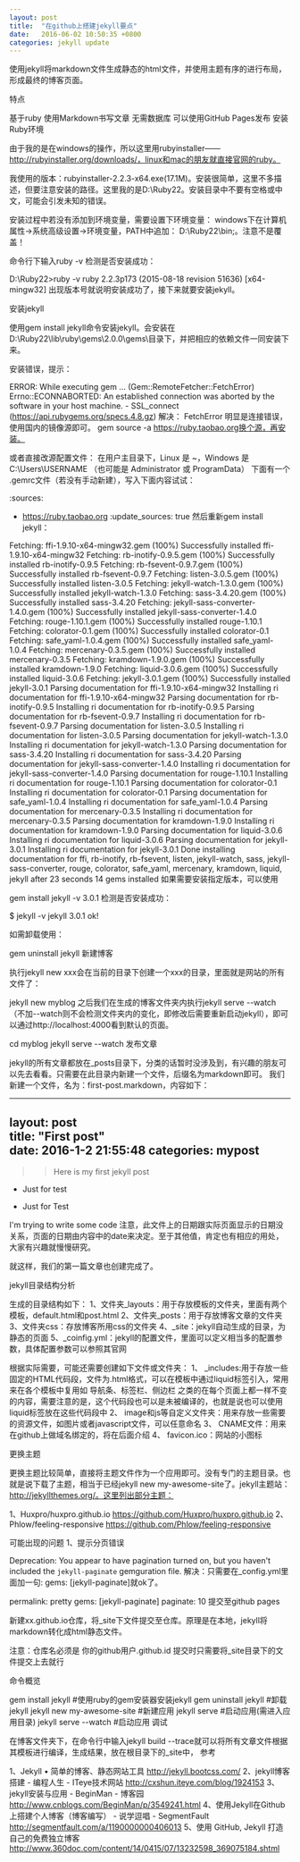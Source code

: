```yaml
---
layout: post
title:  "在github上搭建jekyll要点"
date:   2016-06-02 10:50:35 +0800
categories: jekyll update
---
```


使用jekyll将markdown文件生成静态的html文件，并使用主题有序的进行布局，形成最终的博客页面。

特点

基于ruby
使用Markdown书写文章
无需数据库
可以使用GitHub Pages发布
安装Ruby环境

由于我的是在windows的操作，所以这里用rubyinstaller——http://rubyinstaller.org/downloads/，linux和mac的朋友就直接官网的ruby。

我使用的版本：rubyinstaller-2.2.3-x64.exe(17.1M)。安装很简单，这里不多描述，但要注意安装的路径。这里我的是D:\Ruby22。安装目录中不要有空格或中文，可能会引发未知的错误。

安装过程中若没有添加到环境变量，需要设置下环境变量：
windows下在计算机属性->系统高级设置->环境变量，PATH中追加：
D:\Ruby22\bin\;。注意不是覆盖！

命令行下输入ruby -v 检测是否安装成功：

D:\Ruby22>ruby -v
ruby 2.2.3p173 (2015-08-18 revision 51636) [x64-mingw32]
出现版本号就说明安装成功了，接下来就要安装jekyll。

安装jekyll

使用gem install jekyll命令安装jekyll。会安装在D:\Ruby22\lib\ruby\gems\2.0.0\gems\目录下，并把相应的依赖文件一同安装下来。

安装错误，提示：

ERROR:  While executing gem ... (Gem::RemoteFetcher::FetchError)
Errno::ECONNABORTED: An established connection was aborted by the software in your host machine. - SSL_connect (https://api.rubygems.org/specs.4.8.gz)
解决：
FetchError 明显是连接错误，使用国内的镜像源即可。
gem source -a https://ruby.taobao.org换个源，再安装。

或者直接改源配置文件：
在用户主目录下，Linux 是 ~，Windows 是 C:\Users\USERNAME （也可能是 Administrator 或 ProgramData） 下面有一个 .gemrc文件（若没有手动新建），写入下面内容试试：

:sources:
- https://ruby.taobao.org
:update_sources: true
然后重新gem install jekyll：

Fetching: ffi-1.9.10-x64-mingw32.gem (100%)
Successfully installed ffi-1.9.10-x64-mingw32
Fetching: rb-inotify-0.9.5.gem (100%)
Successfully installed rb-inotify-0.9.5
Fetching: rb-fsevent-0.9.7.gem (100%)
Successfully installed rb-fsevent-0.9.7
Fetching: listen-3.0.5.gem (100%)
Successfully installed listen-3.0.5
Fetching: jekyll-watch-1.3.0.gem (100%)
Successfully installed jekyll-watch-1.3.0
Fetching: sass-3.4.20.gem (100%)
Successfully installed sass-3.4.20
Fetching: jekyll-sass-converter-1.4.0.gem (100%)
Successfully installed jekyll-sass-converter-1.4.0
Fetching: rouge-1.10.1.gem (100%)
Successfully installed rouge-1.10.1
Fetching: colorator-0.1.gem (100%)
Successfully installed colorator-0.1
Fetching: safe_yaml-1.0.4.gem (100%)
Successfully installed safe_yaml-1.0.4
Fetching: mercenary-0.3.5.gem (100%)
Successfully installed mercenary-0.3.5
Fetching: kramdown-1.9.0.gem (100%)
Successfully installed kramdown-1.9.0
Fetching: liquid-3.0.6.gem (100%)
Successfully installed liquid-3.0.6
Fetching: jekyll-3.0.1.gem (100%)
Successfully installed jekyll-3.0.1
Parsing documentation for ffi-1.9.10-x64-mingw32
Installing ri documentation for ffi-1.9.10-x64-mingw32
Parsing documentation for rb-inotify-0.9.5
Installing ri documentation for rb-inotify-0.9.5
Parsing documentation for rb-fsevent-0.9.7
Installing ri documentation for rb-fsevent-0.9.7
Parsing documentation for listen-3.0.5
Installing ri documentation for listen-3.0.5
Parsing documentation for jekyll-watch-1.3.0
Installing ri documentation for jekyll-watch-1.3.0
Parsing documentation for sass-3.4.20
Installing ri documentation for sass-3.4.20
Parsing documentation for jekyll-sass-converter-1.4.0
Installing ri documentation for jekyll-sass-converter-1.4.0
Parsing documentation for rouge-1.10.1
Installing ri documentation for rouge-1.10.1
Parsing documentation for colorator-0.1
Installing ri documentation for colorator-0.1
Parsing documentation for safe_yaml-1.0.4
Installing ri documentation for safe_yaml-1.0.4
Parsing documentation for mercenary-0.3.5
Installing ri documentation for mercenary-0.3.5
Parsing documentation for kramdown-1.9.0
Installing ri documentation for kramdown-1.9.0
Parsing documentation for liquid-3.0.6
Installing ri documentation for liquid-3.0.6
Parsing documentation for jekyll-3.0.1
Installing ri documentation for jekyll-3.0.1
Done installing documentation for ffi, rb-inotify, rb-fsevent, listen, jekyll-watch, sass, jekyll-sass-converter, rouge, colorator, safe_yaml, mercenary, kramdown, liquid, jekyll after 23 seconds
14 gems installed
如果需要安装指定版本，可以使用

gem install jekyll -v 3.0.1
检测是否安装成功：

$ jekyll -v
jekyll 3.0.1
ok!

如需卸载使用：

 gem uninstall jekyll
新建博客

执行jekyll new xxx会在当前的目录下创建一个xxx的目录，里面就是网站的所有文件了：

jekyll new myblog
之后我们在生成的博客文件夹内执行jekyll serve --watch（不加--watch则不会检测文件夹内的变化，即修改后需要重新启动jekyll），即可以通过http://localhost:4000看到默认的页面。

cd myblog
jekyll serve --watch
发布文章

jekyll的所有文章都放在_posts目录下，分类的话暂时没涉及到，有兴趣的朋友可以先去看看。只需要在此目录内新建一个文件，后缀名为markdown即可。
我们新建一个文件，名为：first-post.markdown，内容如下：

---  
layout: post  
title: "First post"  
date: 2016-1-2 21:55:48
categories: mypost  
---  
  
>> Here is my first jekyll post  
  
+ Just for test  
* Just for Test  

I'm trying to write some code 
注意，此文件上的日期跟实际页面显示的日期没关系，页面的日期由内容中的date来决定。至于其他值，肯定也有相应的用处，大家有兴趣就慢慢研究。

就这样，我们的第一篇文章也创建完成了。

jekyll目录结构分析

生成的目录结构如下：
1、文件夹_layouts：用于存放模板的文件夹，里面有两个模板，default.html和post.html
2、文件夹_posts：用于存放博客文章的文件夹
3、文件夹css：存放博客所用css的文件夹
4、_site：jekyll自动生成的目录，为静态的页面
5、_coinfig.yml：jekyll的配置文件，里面可以定义相当多的配置参数，具体配置参数可以参照其官网

根据实际需要，可能还需要创建如下文件或文件夹：
1、 _includes:用于存放一些固定的HTML代码段，文件为.html格式，可以在模板中通过liquid标签引入，常用来在各个模板中复用如 导航条、标签栏、侧边栏 之类的在每个页面上都一样不变的内容，需要注意的是，这个代码段也可以是未被编译的，也就是说也可以使用liquid标签放在这些代码段中
2、 image和js等自定义文件夹：用来存放一些需要的资源文件，如图片或者javascript文件，可以任意命名
3、 CNAME文件：用来在github上做域名绑定的，将在后面介绍
4、 favicon.ico：网站的小图标

更换主题

更换主题比较简单，直接将主题文件作为一个应用即可。没有专门的主题目录。也就是说下载了主题，相当于已经jekyll new my-awesome-site了。jekyll主题站：http://jekyllthemes.org/。这里列出部分主题：

1、Huxpro/huxpro.github.io
https://github.com/Huxpro/huxpro.github.io
2、Phlow/feeling-responsive
https://github.com/Phlow/feeling-responsive

可能出现的问题
1、提示分页错误

 Deprecation: You appear to have pagination turned on, but you haven't included the `jekyll-paginate` gemguration file.
解决：只需要在_config.yml里面加一句: gems: [jekyll-paginate]就ok了。

permalink: pretty
gems: [jekyll-paginate]
paginate: 10
提交至github pages

新建xx.github.io仓库，将_site下文件提交至仓库。原理是在本地，jekyll将markdown转化成html静态文件。

注意：仓库名必须是  你的github用户.github.id    提交时只需要将_site目录下的文件提交上去就行

命令概览

gem install jekyll #使用ruby的gem安装器安装jekyll
gem uninstall jekyll #卸载jekyll
jekyll new my-awesome-site #新建应用
jekyll serve #启动应用(需进入应用目录)
jekyll serve --watch #启动应用
调试

在博客文件夹下，在命令行中输入jekyll build --trace就可以将所有文章文件根据其模板进行编译，生成结果，放在根目录下的_site中，
参考

1、Jekyll • 简单的博客、静态网站工具
http://jekyll.bootcss.com/
2、jekyll博客搭建 - 编程人生 - ITeye技术网站
http://cxshun.iteye.com/blog/1924153
3、jekyll安装与应用 - BeginMan - 博客园
http://www.cnblogs.com/BeginMan/p/3549241.html
4、使用Jekyll在Github上搭建个人博客（博客编写） - 说学逗唱 - SegmentFault
http://segmentfault.com/a/1190000000406013
5、使用 GitHub, Jekyll 打造自己的免费独立博客
http://www.360doc.com/content/14/0415/07/13232598_369075184.shtml


